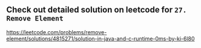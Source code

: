 ## Check out detailed solution on leetcode for ```27. Remove Element```
https://leetcode.com/problems/remove-element/solutions/4815271/solution-in-java-and-c-runtime-0ms-by-ki-6l80
